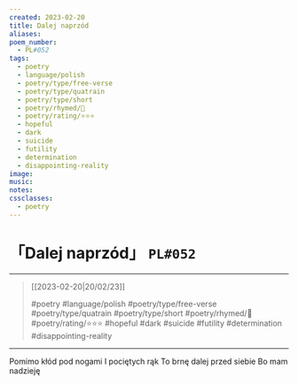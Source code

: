 ```yaml
---
created: 2023-02-20
title: Dalej naprzód
aliases:
poem_number:
  - PL#052
tags:
  - poetry
  - language/polish
  - poetry/type/free-verse
  - poetry/type/quatrain
  - poetry/type/short
  - poetry/rhymed/🔴
  - poetry/rating/⭐⭐⭐
  - hopeful
  - dark
  - suicide
  - futility
  - determination
  - disappointing-reality
image:
music:
notes:
cssclasses:
  - poetry
---
```

# 「Dalej naprzód」 `PL#052`

---

> [[2023-02-20|20/02/23]]
> 
> #poetry 
> #language/polish 
> #poetry/type/free-verse #poetry/type/quatrain #poetry/type/short 
> #poetry/rhymed/🔴 
> #poetry/rating/⭐⭐⭐ 
> #hopeful #dark #suicide #futility #determination #disappointing-reality 

---

Pomimo kłód pod nogami
I pociętych rąk
To brnę dalej przed siebie
Bo mam nadzieję